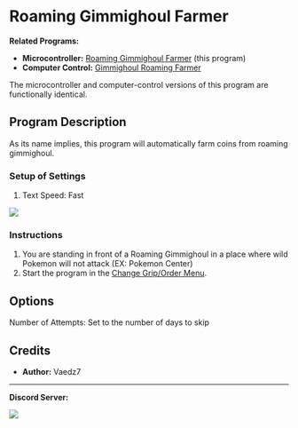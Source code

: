 # Roaming Gimmighoul Farmer

**Related Programs:**
- **Microcontroller:** [Roaming Gimmighoul Farmer](https://github.com/PokemonAutomation/Microcontroller/blob/master/Wiki/Programs/PokemonSV/RoamingGimmighoulFarmer.md) (this program)
- **Computer Control:** [Gimmighoul Roaming Farmer](https://github.com/PokemonAutomation/ComputerControl/blob/master/Wiki/Programs/PokemonSV/GimmighoulRoamingFarmer.md)

The microcontroller and computer-control versions of this program are functionally identical.


## Program Description

As its name implies, this program will automatically farm coins from roaming gimmighoul.

### Setup of Settings

1. Text Speed: Fast

<img src="https://github.com/PokemonAutomation/ComputerControl/blob/da6371d51878487102458768c6579fdb6a9fe862/Wiki/Programs/PokemonSV/images/RoamingGimmighoulFarm-0.png">

### Instructions

1. You are standing in front of a Roaming Gimmighoul in a place where wild Pokemon will not attack (EX: Pokemon Center)
2. Start the program in the [Change Grip/Order Menu](/Wiki/Programs/NintendoSwitch/ChangeGripOrderMenu.md).


## Options

Number of Attempts: Set to the number of days to skip

## Credits

- **Author:** Vaedz7


<hr>

**Discord Server:** 

[<img src="https://canary.discordapp.com/api/guilds/695809740428673034/widget.png?style=banner2">](https://discord.gg/cQ4gWxN)
